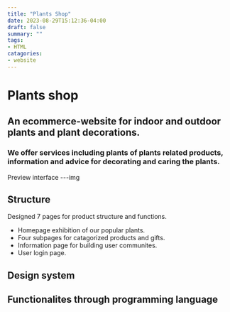 ```yaml
---
title: "Plants Shop"
date: 2023-08-29T15:12:36-04:00
draft: false
summary: ""
tags:
- HTML
catagories:
- website
---
```

# Plants shop
## An ecommerce-website for indoor and outdoor plants and plant decorations. 
### We offer services including plants of plants related products, information and advice for decorating and caring the plants.
Preview interface
---img
## Structure
Designed 7 pages for product structure and functions.
- Homepage exhibition of our popular plants.
- Four subpages for catagorized products and gifts.
- Information page for building user communites.
- User login page.
## Design system

## Functionalites through programming language

